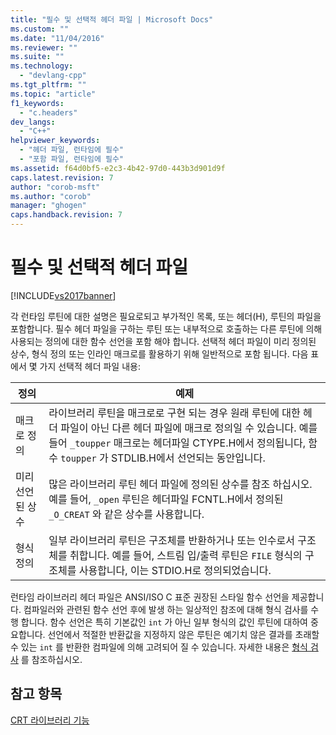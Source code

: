 ```yaml
---
title: "필수 및 선택적 헤더 파일 | Microsoft Docs"
ms.custom: ""
ms.date: "11/04/2016"
ms.reviewer: ""
ms.suite: ""
ms.technology: 
  - "devlang-cpp"
ms.tgt_pltfrm: ""
ms.topic: "article"
f1_keywords: 
  - "c.headers"
dev_langs: 
  - "C++"
helpviewer_keywords: 
  - "헤더 파일, 런타임에 필수"
  - "포함 파일, 런타임에 필수"
ms.assetid: f64d0bf5-e2c3-4b42-97d0-443b3d901d9f
caps.latest.revision: 7
author: "corob-msft"
ms.author: "corob"
manager: "ghogen"
caps.handback.revision: 7
---
```

# 필수 및 선택적 헤더 파일
[!INCLUDE[vs2017banner](../assembler/inline/includes/vs2017banner.md)]

각 런타임 루틴에 대한 설명은 필요로되고 부가적인 목록, 또는 헤더\(H\), 루틴의 파일을 포함합니다.  필수 헤더 파일을 구하는 루틴 또는 내부적으로 호출하는 다른 루틴에 의해 사용되는 정의에 대한 함수 선언을 포함 해야 합니다.  선택적 헤더 파일이 미리 정의된 상수, 형식 정의 또는 인라인 매크로를 활용하기 위해 일반적으로 포함 됩니다.  다음 표에서 몇 가지 선택적 헤더 파일 내용:  
  
|정의|예제|  
|--------|--------|  
|매크로 정의|라이브러리 루틴을 매크로로 구현 되는 경우 원래 루틴에 대한 헤더 파일이 아닌 다른 헤더 파일에 매크로 정의일 수 있습니다.  예를 들어 `_toupper` 매크로는 헤더파일 CTYPE.H에서 정의됩니다, 함수 `toupper` 가 STDLIB.H에서 선언되는 동안입니다.|  
|미리 선언된 상수|많은 라이브러리 루틴 헤더 파일에 정의된 상수를 참조 하십시오.  예를 들어, `_open` 루틴은 헤더파일 FCNTL.H에서 정의된 `_O_CREAT` 와 같은 상수를 사용합니다.|  
|형식 정의|일부 라이브러리 루틴은 구조체를 반환하거나 또는 인수로서 구조체를 취합니다.  예를 들어, 스트림 입\/출력 루틴은 `FILE` 형식의 구조체를 사용합니다, 이는 STDIO.H로 정의되었습니다.|  
  
 런타임 라이브러리 헤더 파일은 ANSI\/ISO C 표준 권장된 스타일 함수 선언을 제공합니다.  컴파일러와 관련된 함수 선언 후에 발생 하는 일상적인 참조에 대해 형식 검사를 수행 합니다.  함수 선언은 특히 기본값인 `int` 가 아닌 일부 형식의 값인 루틴에 대하여 중요합니다.  선언에서 적절한 반환값을 지정하지 않은 루틴은 예기치 않은 결과를 초래할 수 있는 `int` 를 반환한 컴파일에 의해 고려되어 질 수 있습니다.  자세한 내용은 [형식 검사](../c-runtime-library/type-checking-crt.md) 를 참조하십시오.  
  
## 참고 항목  
 [CRT 라이브러리 기능](../c-runtime-library/crt-library-features.md)